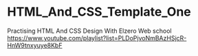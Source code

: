 # HTML_And_CSS_Template_One
Practising HTML And CSS Design With Elzero Web school https://www.youtube.com/playlist?list=PLDoPjvoNmBAzHSjcR-HnW9tnxyuye8KbF
